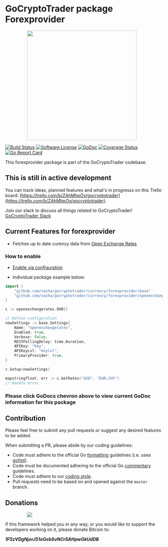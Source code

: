 # GoCryptoTrader package Forexprovider

<img src="https://github.com/vazha/gocryptotrader/blob/master/web/src/assets/page-logo.png?raw=true" width="350px" height="350px" hspace="70">


[![Build Status](https://travis-ci.org/thrasher-corp/gocryptotrader.svg?branch=master)](https://travis-ci.org/thrasher-corp/gocryptotrader)
[![Software License](https://img.shields.io/badge/License-MIT-orange.svg?style=flat-square)](https://github.com/vazha/gocryptotrader/blob/master/LICENSE)
[![GoDoc](https://godoc.org/github.com/vazha/gocryptotrader?status.svg)](https://godoc.org/github.com/vazha/gocryptotrader/currency/forexprovider/openexchangerates)
[![Coverage Status](http://codecov.io/github/thrasher-corp/gocryptotrader/coverage.svg?branch=master)](http://codecov.io/github/thrasher-corp/gocryptotrader?branch=master)
[![Go Report Card](https://goreportcard.com/badge/github.com/vazha/gocryptotrader)](https://goreportcard.com/report/github.com/vazha/gocryptotrader)


This forexprovider package is part of the GoCryptoTrader codebase.

## This is still in active development

You can track ideas, planned features and what's in progresss on this Trello board: [https://trello.com/b/ZAhMhpOy/gocryptotrader](https://trello.com/b/ZAhMhpOy/gocryptotrader).

Join our slack to discuss all things related to GoCryptoTrader! [GoCryptoTrader Slack](https://join.slack.com/t/gocryptotrader/shared_invite/enQtNTQ5NDAxMjA2Mjc5LTc5ZDE1ZTNiOGM3ZGMyMmY1NTAxYWZhODE0MWM5N2JlZDk1NDU0YTViYzk4NTk3OTRiMDQzNGQ1YTc4YmRlMTk)

## Current Features for forexprovider

+ Fetches up to date curency data from [Open Exchange Rates](https://openexchangerates.org/)

### How to enable

+ [Enable via configuration](https://github.com/vazha/gocryptotrader/tree/master/config#enable-currency-via-config-example)

+ Individual package example below:
```go
import (
	"github.com/vazha/gocryptotrader/currency/forexprovider/base"
	"github.com/vazha/gocryptotrader/currency/forexprovider/openexchangerates"
)

c := openexchangerates.OXR{}

// Define configuration
newSettings := base.Settings{
  	Name: "openexchangerates",
	Enabled: true,
	Verbose: false,
	RESTPollingDelay: time.Duration,
	APIKey: "key",
	APIKeyLvl: "keylvl",
	PrimaryProvider: true,
}

c.Setup(newSettings)

mapstringfloat, err := c.GetRates("USD", "EUR,CHY")
// Handle error
```

### Please click GoDocs chevron above to view current GoDoc information for this package

## Contribution

Please feel free to submit any pull requests or suggest any desired features to be added.

When submitting a PR, please abide by our coding guidelines:

+ Code must adhere to the official Go [formatting](https://golang.org/doc/effective_go.html#formatting) guidelines (i.e. uses [gofmt](https://golang.org/cmd/gofmt/)).
+ Code must be documented adhering to the official Go [commentary](https://golang.org/doc/effective_go.html#commentary) guidelines.
+ Code must adhere to our [coding style](https://github.com/vazha/gocryptotrader/blob/master/doc/coding_style.md).
+ Pull requests need to be based on and opened against the `master` branch.

## Donations

<img src="https://github.com/vazha/gocryptotrader/blob/master/web/src/assets/donate.png?raw=true" hspace="70">

If this framework helped you in any way, or you would like to support the developers working on it, please donate Bitcoin to:

***1F5zVDgNjorJ51oGebSvNCrSAHpwGkUdDB***
